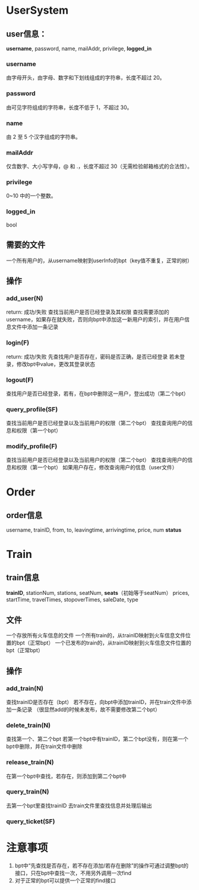 # UserSystem
## user信息：
**username**, password, name, mailAddr, privilege, **logged_in**
### username
由字母开头，由字母、数字和下划线组成的字符串，长度不超过 20。
### password
由可见字符组成的字符串，长度不低于 1，不超过 30。
### name
由 2 至 5 个汉字组成的字符串。
### mailAddr
仅含数字、大小写字母，@ 和 .，长度不超过 30（无需检验邮箱格式的合法性）。
### privilege
0~10 中的一个整数。
### logged_in
bool
## 需要的文件
一个所有用户的，从username映射到userInfo的bpt（key值不重复，正常的树）
## 操作
### add_user(N) 
return: 成功/失败
查找当前用户是否已经登录及其权限
查找需要添加的username，如果存在就失败，否则向bpt中添加这一新用户的索引，并在用户信息文件中添加一条记录
### login(F)
return: 成功/失败
先查找用户是否存在，密码是否正确，是否已经登录
若未登录，修改bpt中value，更改其登录状态
### logout(F)
查找用户是否已经登录，若有，在bpt中删除这一用户，登出成功（第二个bpt）
### query_profile(SF)
查找当前用户是否已经登录以及当前用户的权限（第二个bpt）
查找查询用户的信息和权限（第一个bpt）
### modify_profile(F)
查找当前用户是否已经登录以及当前用户的权限（第二个bpt）
查找查询用户的信息和权限（第一个bpt）
如果用户存在，修改查询用户的信息（user文件）

# Order
## order信息
username, trainID, from, to, leavingtime, arrivingtime, price, num
**status**

# Train
## train信息
**trainID**, stationNum, stations, seatNum, **seats**（初始等于seatNum）
prices, startTime, travelTimes, stopoverTimes, saleDate, type
## 文件
一个存放所有火车信息的文件
一个所有train的，从trainID映射到火车信息文件位置的bpt（正常bpt）
一个已发布的train的，从trainID映射到火车信息文件位置的bpt（正常bpt）
## 操作
### add_train(N)
查找trainID是否存在（bpt）
若不存在，向bpt中添加trainID，并在train文件中添加一条记录
（很显然add的时候未发布，故不需要修改第二个bpt）
### delete_train(N)
查找第一个、第二个bpt
若第一个bpt中有trainID，第二个bpt没有，则在第一个bpt中删除，并在train文件中删除
### release_train(N)
在第一个bpt中查找，若存在，则添加到第二个bpt中
### query_train(N)
去第一个bpt里查找trainID
去train文件里查找信息并处理后输出
### query_ticket(SF)


# 注意事项
1. bpt中“先查找是否存在，若不存在添加/若存在删除”的操作可通过调整bpt的接口，只在bpt中查找一次，不用另外调用一次find
2. 对于正常的bpt可以提供一个正常的find接口